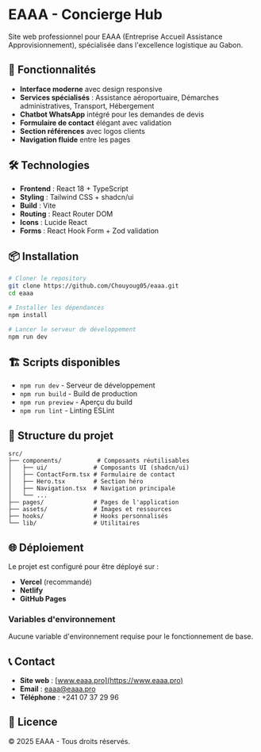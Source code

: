 # EAAA - Concierge Hub

Site web professionnel pour EAAA (Entreprise Accueil Assistance Approvisionnement), spécialisée dans l'excellence logistique au Gabon.

## 🚀 Fonctionnalités

- **Interface moderne** avec design responsive
- **Services spécialisés** : Assistance aéroportuaire, Démarches administratives, Transport, Hébergement
- **Chatbot WhatsApp** intégré pour les demandes de devis
- **Formulaire de contact** élégant avec validation
- **Section références** avec logos clients
- **Navigation fluide** entre les pages

## 🛠️ Technologies

- **Frontend** : React 18 + TypeScript
- **Styling** : Tailwind CSS + shadcn/ui
- **Build** : Vite
- **Routing** : React Router DOM
- **Icons** : Lucide React
- **Forms** : React Hook Form + Zod validation

## 📦 Installation

```bash
# Cloner le repository
git clone https://github.com/Chouyoug05/eaaa.git
cd eaaa

# Installer les dépendances
npm install

# Lancer le serveur de développement
npm run dev
```

## 🏗️ Scripts disponibles

- `npm run dev` - Serveur de développement
- `npm run build` - Build de production
- `npm run preview` - Aperçu du build
- `npm run lint` - Linting ESLint

## 📁 Structure du projet

```
src/
├── components/          # Composants réutilisables
│   ├── ui/             # Composants UI (shadcn/ui)
│   ├── ContactForm.tsx # Formulaire de contact
│   ├── Hero.tsx        # Section héro
│   ├── Navigation.tsx  # Navigation principale
│   └── ...
├── pages/              # Pages de l'application
├── assets/             # Images et ressources
├── hooks/              # Hooks personnalisés
└── lib/                # Utilitaires
```

## 🌐 Déploiement

Le projet est configuré pour être déployé sur :
- **Vercel** (recommandé)
- **Netlify**
- **GitHub Pages**

### Variables d'environnement

Aucune variable d'environnement requise pour le fonctionnement de base.

## 📞 Contact

- **Site web** : [www.eaaa.pro](https://www.eaaa.pro)
- **Email** : eaaa@eaaa.pro
- **Téléphone** : +241 07 37 29 96

## 📄 Licence

© 2025 EAAA - Tous droits réservés.